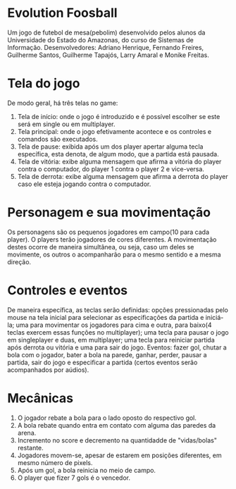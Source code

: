 # Evolution Foosball
Um jogo de futebol de mesa(pebolim) desenvolvido pelos alunos da Universidade do Estado do Amazonas, do curso de Sistemas de Informação.
Desenvolvedores: Adriano Henrique, Fernando Freires, Guilherme Santos, Guilherme Tapajós, Larry Amaral e Monike Freitas.
  # Tela do jogo
  De modo geral, há três telas no game:
  1. Tela de início: onde o jogo é introduzido e é possível escolher se este será em single ou em multiplayer.
  2. Tela principal: onde o jogo efetivamente acontece e os controles e comandos são executados.
  3. Tela de pause: exibida após um dos player apertar alguma tecla específica, esta denota, de algum modo, que a partida está pausada.
  4. Tela de vitória: exibe alguma mensagem que afirma a vitória do player contra o computador, do player 1 contra o player 2 e vice-versa.
  5. Tela de derrota: exibe alguma mensagem que afirma a derrota do player caso ele esteja jogando contra o computador.
  
  # Personagem e sua movimentação
  Os personagens são os pequenos jogadores em campo(10 para cada player). O players terão jogadores de cores diferentes.
  A movimentação destes ocorre de maneira simultânea, ou seja, caso um deles se movimente, os outros o acompanharão para o mesmo sentido e a mesma direção.
  
  # Controles e eventos
  De maneira específica, as teclas serão definidas: opções pressionadas pelo mouse na tela inicial para selecionar as especificações da partida e iniciá-la;
                                                    uma para movimentar os jogadores para cima e outra, para baixo(4 teclas exercem essas funções no multiplayer);
                                                    uma tecla para pausar o jogo em singleplayer e duas, em multiplayer;
                                                    uma tecla para reiniciar partida após derrota ou vitória e uma para sair do jogo.
  Eventos: fazer gol, chutar a bola com o jogador, bater a bola na parede, ganhar, perder, pausar a partida, sair do jogo e especificar a partida
  (certos eventos serão acompanhados por aúdios).
  
  # Mecânicas
  1. O jogador rebate a bola para o lado oposto do respectivo gol.
  2. A bola rebate quando entra em contato com alguma das paredes da arena.
  3. Incremento no score e decremento na quantidadde de "vidas/bolas" restante.
  4. Jogadores movem-se, apesar de estarem em posições diferentes, em mesmo número de pixels.
  5. Após um gol, a bola reinicia no meio de campo.
  6. O player que fizer 7 gols é o vencedor.
                                                    
                                                    
     
